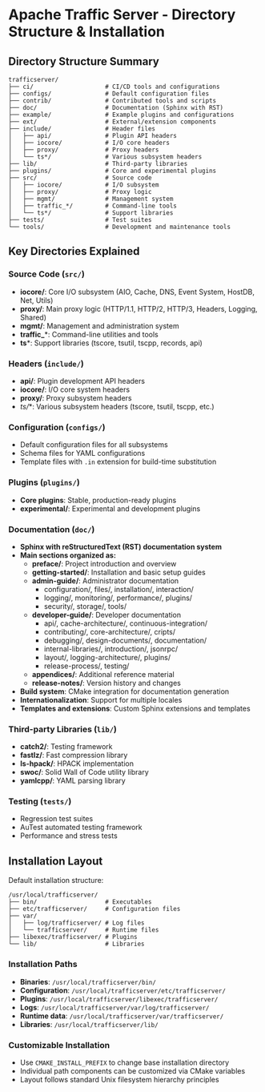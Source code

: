 # Apache Traffic Server - Directory Structure & Installation

## Directory Structure Summary

```
trafficserver/
├── ci/                    # CI/CD tools and configurations
├── configs/               # Default configuration files
├── contrib/               # Contributed tools and scripts
├── doc/                   # Documentation (Sphinx with RST)
├── example/               # Example plugins and configurations
├── ext/                   # External/extension components
├── include/               # Header files
│   ├── api/               # Plugin API headers
│   ├── iocore/            # I/O core headers
│   ├── proxy/             # Proxy headers
│   └── ts*/               # Various subsystem headers
├── lib/                   # Third-party libraries
├── plugins/               # Core and experimental plugins
├── src/                   # Source code
│   ├── iocore/            # I/O subsystem
│   ├── proxy/             # Proxy logic
│   ├── mgmt/              # Management system
│   ├── traffic_*/         # Command-line tools
│   └── ts*/               # Support libraries
├── tests/                 # Test suites
└── tools/                 # Development and maintenance tools
```

## Key Directories Explained

### Source Code (`src/`)
- **iocore/**: Core I/O subsystem (AIO, Cache, DNS, Event System, HostDB, Net, Utils)
- **proxy/**: Main proxy logic (HTTP/1.1, HTTP/2, HTTP/3, Headers, Logging, Shared)
- **mgmt/**: Management and administration system
- **traffic_***: Command-line utilities and tools
- **ts***: Support libraries (tscore, tsutil, tscpp, records, api)

### Headers (`include/`)
- **api/**: Plugin development API headers
- **iocore/**: I/O core system headers
- **proxy/**: Proxy subsystem headers
- **ts*/**: Various subsystem headers (tscore, tsutil, tscpp, etc.)

### Configuration (`configs/`)
- Default configuration files for all subsystems
- Schema files for YAML configurations
- Template files with `.in` extension for build-time substitution

### Plugins (`plugins/`)
- **Core plugins**: Stable, production-ready plugins
- **experimental/**: Experimental and development plugins

### Documentation (`doc/`)
- **Sphinx with reStructuredText (RST) documentation system**
- **Main sections organized as:**
  - **preface/**: Project introduction and overview
  - **getting-started/**: Installation and basic setup guides
  - **admin-guide/**: Administrator documentation
    - configuration/, files/, installation/, interaction/
    - logging/, monitoring/, performance/, plugins/
    - security/, storage/, tools/
  - **developer-guide/**: Developer documentation
    - api/, cache-architecture/, continuous-integration/
    - contributing/, core-architecture/, cripts/
    - debugging/, design-documents/, documentation/
    - internal-libraries/, introduction/, jsonrpc/
    - layout/, logging-architecture/, plugins/
    - release-process/, testing/
  - **appendices/**: Additional reference material
  - **release-notes/**: Version history and changes
- **Build system**: CMake integration for documentation generation
- **Internationalization**: Support for multiple locales
- **Templates and extensions**: Custom Sphinx extensions and templates

### Third-party Libraries (`lib/`)
- **catch2/**: Testing framework
- **fastlz/**: Fast compression library
- **ls-hpack/**: HPACK implementation
- **swoc/**: Solid Wall of Code utility library
- **yamlcpp/**: YAML parsing library

### Testing (`tests/`)
- Regression test suites
- AuTest automated testing framework
- Performance and stress tests

## Installation Layout

Default installation structure:
```
/usr/local/trafficserver/
├── bin/                   # Executables
├── etc/trafficserver/     # Configuration files
├── var/
│   ├── log/trafficserver/ # Log files
│   └── trafficserver/     # Runtime files
├── libexec/trafficserver/ # Plugins
└── lib/                   # Libraries
```

### Installation Paths
- **Binaries**: `/usr/local/trafficserver/bin/`
- **Configuration**: `/usr/local/trafficserver/etc/trafficserver/`
- **Plugins**: `/usr/local/trafficserver/libexec/trafficserver/`
- **Logs**: `/usr/local/trafficserver/var/log/trafficserver/`
- **Runtime data**: `/usr/local/trafficserver/var/trafficserver/`
- **Libraries**: `/usr/local/trafficserver/lib/`

### Customizable Installation
- Use `CMAKE_INSTALL_PREFIX` to change base installation directory
- Individual path components can be customized via CMake variables
- Layout follows standard Unix filesystem hierarchy principles
